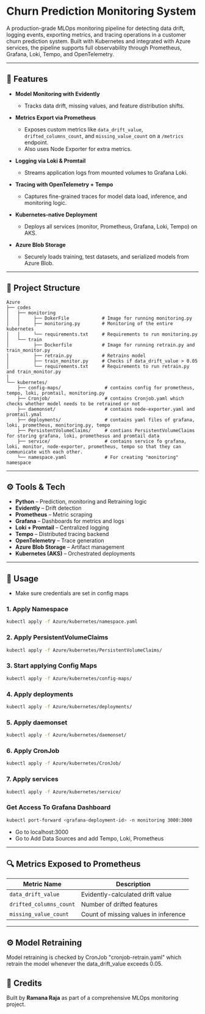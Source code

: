# Churn Prediction Monitoring System

A production-grade MLOps monitoring pipeline for detecting data drift, logging events, exporting metrics, and tracing operations in a customer churn prediction system. Built with Kubernetes and integrated with Azure services, the pipeline supports full observability through Prometheus, Grafana, Loki, Tempo, and OpenTelemetry.

---

## 📌 Features

* **Model Monitoring with Evidently**

  * Tracks data drift, missing values, and feature distribution shifts.
* **Metrics Export via Prometheus**

  * Exposes custom metrics like `data_drift_value`, `drifted_columns_count`, and `missing_value_count` on a `/metrics` endpoint.
  * Also uses Node Exporter for extra metrics.
* **Logging via Loki & Promtail**

  * Streams application logs from mounted volumes to Grafana Loki.
* **Tracing with OpenTelemetry + Tempo**

  * Captures fine-grained traces for model data load, inference, and monitoring logic.
* **Kubernetes-native Deployment**

  * Deploys all services (monitor, Prometheus, Grafana, Loki, Tempo) on AKS.
* **Azure Blob Storage**

  * Securely loads training, test datasets, and serialized models from Azure Blob.

---

## 📁 Project Structure

```
Azure
├── codes
│   ├── monitoring
│   │     ├── DokerFile            # Image for running monitoring.py
│   │     ├── monitoring.py        # Monitoring of the entire kubernetes
│   │     └── requirements.txt     # Requirements to run monitoring.py
│   └── train
│         ├── Dockerfile           # Image for running retrain.py and train_monitor.py
│         ├── retrain.py           # Retrains model
│         ├── train_monitor.py     # Checks if data_drift_value > 0.05
│         └── requirements.txt     # Requirements to run retrain.py and train_monitor.py
│          
└── kubernetes/
    ├── config-maps/                # contains config for prometheus, tempo, loki, promtail, monitoring.py     
    ├── Cronjob/                    # contains Cronjob.yaml which checks whether model needs to be retrained or not
    ├── daemonset/                  # contains node-exporter.yaml and promtail.ymal
    ├── deployments/                # contains yaml files of grafana, loki, prometheus, monitoring.py, tempo
    ├── PersistentVolumeClaims/     # contians PersistentVolumeClaims for storing grafana, loki, promethesus and promtail data
    ├── service/                    # contains service fo grafana, loki, monitor, node-exporter, prometheus, tempo so that they can communicate with each other.
    └── namespace.yaml              # For creating "monitoring" namespace                

```

---

## ⚙️ Tools & Tech

* **Python** – Prediction, monitoring and Retraining logic
* **Evidently** – Drift detection
* **Prometheus** – Metric scraping
* **Grafana** – Dashboards for metrics and logs
* **Loki + Promtail** – Centralized logging
* **Tempo** – Distributed tracing backend
* **OpenTelemetry** – Trace generation
* **Azure Blob Storage** – Artifact management
* **Kubernetes (AKS)** – Orchestrated deployments

---

## 🚀 Usage
* Make sure credentials are set in config maps

### 1. Apply Namespace

```bash
kubectl apply -f Azure/kubernetes/namespace.yaml
```
### 2. Apply PersistentVolumeClaims

```bash
kubectl apply -f Azure/kubernetes/PersistentVolumeClaims/
```

### 3. Start applying Config Maps

```bash
kubectl apply -f Azure/kubernetes/config-maps/
```

### 4. Apply deployments

```bash
kubectl apply -f Azure/kubernetes/deployments/
```

### 5. Apply daemonset

```bash
kubectl apply -f Azure/kubernetes/daemonset/
```

### 6. Apply CronJob

```bash
kubectl apply -f Azure/kubernetes/CronJob/
```

### 7. Apply services
```bash
kubectl apply -f Azure/kubernetes/service/
```

### Get Access To Grafana Dashboard
```bash
kubectl port-forward <grafana-deployment-id> -n monitoring 3000:3000
```

* Go to localhost:3000
* Go to Add Data Sources and add Tempo, Loki, Prometheus

---

## 🔍 Metrics Exposed to Prometheus

| Metric Name             | Description                          |
| ----------------------- | ------------------------------------ |
| `data_drift_value`      | Evidently-calculated drift value     |
| `drifted_columns_count` | Number of drifted features           |
| `missing_value_count`   | Count of missing values in inference |

---
## ⚙️ Model Retraining
Model retraining is checked by CronJob "cronjob-retrain.yaml" which retrain the model whenever the data_drift_value exceeds 0.05.

## 🧠 Credits

Built by **Ramana Raja** as part of a comprehensive MLOps monitoring project.
